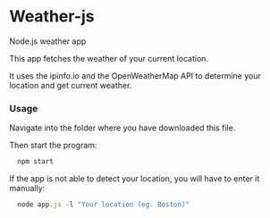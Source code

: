 # Weather-js

Node.js weather app

This app fetches the weather of your current location.

It uses the ipinfo.io and the OpenWeatherMap API to determine your location and get current weather.

### Usage

Navigate into the folder where you have downloaded this file.

Then start the program:

```javascript
  npm start
```

If the app is not able to detect your location, you will have to enter it manually:

```javascript
  node app.js -l "Your location (eg. Boston)"
```

